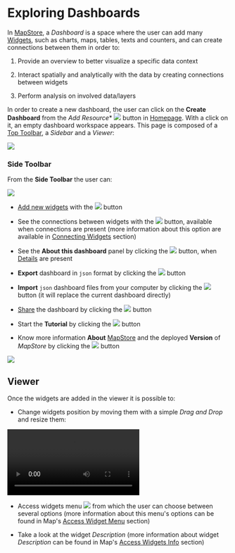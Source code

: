 # Exploring Dashboards

In [MapStore](https://mapstore.geosolutionsgroup.com/mapstore/#/), a *Dashboard* is a space where the user can add many [Widgets](widgets.md#widgets), such as charts, maps, tables, texts and counters, and can create connections between them in order to:

1. Provide an overview to better visualize a specific data context

2. Interact spatially and analytically with the data by creating connections between widgets

3. Perform analysis on involved data/layers

In order to create a new dashboard, the user can click on the **Create Dashboard** from the *Add Resource** <img src="../img/button/add_resouces.jpg" class="ms-docbutton"/> button in [Homepage](https://mapstore.geosolutionsgroup.com/mapstore/#/). With a click on it, an empty dashboard workspace appears. This page is composed of a [Top Toolbar](top-bar.md), a *Sidebar* and a *Viewer*:

<img src="../img/exploring-dashboards/dashboard-1.jpg" class="ms-docimage"/>

### Side Toolbar

From the **Side Toolbar** the user can:

<img src="../img/exploring-dashboards/options-menu.jpg" class="ms-docimage"  style="max-width:150px;"/>

* [Add new widgets](adding-widgets.md#adding-widgets) with the <img src="../img/button/++++.jpg" class="ms-docbutton"/> button

* See the connections between widgets with the <img src="../img/button/show-connections.jpg" class="ms-docbutton"/> button, available when connections are present (more information about this option are available in [Connecting Widgets](connecting-widgets.md#connecting-widgets) section)

* See the **About this dashboard** panel by clicking the <img src="../img/button/details2.jpg" class="ms-docbutton"/> button, when [Details](resources-properties.md#details) are present

* **Export** dashboard in `json` format by clicking the <img src="../img/button/export2.jpg" class="ms-docbutton"/> button

* **Import** `json` dashboard files from your computer by clicking the <img src="../img/button/import2.jpg" class="ms-docbutton"/> button (it will replace the current dashboard directly)

* [Share](share.md) the dashboard by clicking the <img src="../img/button/share2.jpg" class="ms-docbutton"/> button

* Start the **Tutorial** by clicking the <img src="../img/button/tutorial2.jpg" class="ms-docbutton"/> button

* Know more information **About** [MapStore](https://mapstore.geosolutionsgroup.com/mapstore/#/) and the deployed **Version** of *MapStore* by clicking the <img src="../img/button/about2.jpg" class="ms-docbutton"/> button

<img src="../img/exploring-dashboards/version-panel.jpg" class="ms-docimage" />

## Viewer

Once the widgets are added in the viewer it is possible to:

* Change widgets position by moving them with a simple *Drag and Drop* and resize them:

<video class="ms-docimage" controls><source src="../img/exploring-dashboards/move-resize.mp4" /></video>

* Access widgets menu <img src="../img/button/menu.jpg" class="ms-docbutton"/> from which the user can choose between several options (more information about this menu's options can be found in Map's [Access Widget Menu](widgets.md#access-widgets-menu) section)

* Take a look at the widget *Description* (more information about widget *Description* can be found in Map's [Access Widgets Info](widgets.md#manage-existing-widgets) section)
